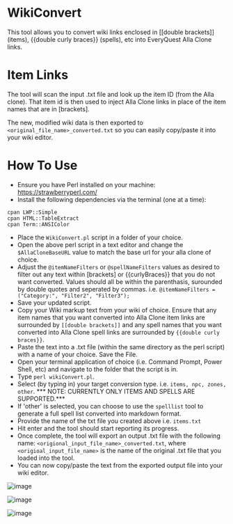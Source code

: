 # WikiConvert

This tool allows you to convert wiki links enclosed in [[double brackets]] (items), {{double curly braces}} (spells), etc into EveryQuest Alla Clone links.

# Item Links
The tool will scan the input .txt file and look up the item ID (from the Alla clone). That item id is then used to inject Alla Clone links in place of the item names
that are in [brackets]. 

The new, modified wiki data is then exported to `<original_file_name>_converted.txt` so you can easily copy/paste it into your wiki editor.


# How To Use

- Ensure you have Perl installed on your machine: https://strawberryperl.com/
- Install the following dependencies via the terminal (one at a time):
```
cpan LWP::Simple
cpan HTML::TableExtract
cpan Term::ANSIColor
```
- Place the `WikiConvert.pl` script in a folder of your choice.
- Open the above perl script in a text editor and change the `$AllaCloneBaseURL` value to match the base url for your alla clone of choice.
- Adjust the `@itemNameFilters` or `@spellNameFilters` values as desired to filter out any text within [brackets] or {{curlyBraces}} that you do not want converted. Values should all be within the parenthasis, surounded by double quotes and seperated by commas. i.e. `@itemNameFilters = ("Category:", "Filter2", "Filter3");`
- Save your updated script.
- Copy your Wiki markup text from your wiki of choice. Ensure that any item names that you want converted into Alla Clone item links are surrounded by `[[double brackets]]` and any spell names that you want converted into Alla Clone spell links are surrounded by `{{double curly braces}}`.
- Paste the text into a .txt file (within the same directory as the perl script) with a name of your choice. Save the File.
- Open your terminal application of choice (i.e. Command Prompt, Power Shell, etc) and navigate to the folder that the script is in.
- Type `perl wikiConvert.pl`.
- Select (by typing in) your target conversion type. i.e. `items, npc, zones, other`. *** NOTE: CURRENTLY ONLY ITEMS AND SPELLS ARE SUPPORTED.***
- If 'other' is selected, you can choose to use the `spelllist` tool to generate a full spell list converted into markdown format.
- Provide the name of the txt file you created above i.e. `items.txt`
- Hit enter and the tool should start reporting its progress.
- Once complete, the tool will export an output .txt file with the following name: `<origional_input_file_name>_converted.txt`, where `<origioal_input_file_name>` 
is the name of the original .txt file that you loaded into the tool.
- You can now copy/paste the text from the exported output file into your wiki editor. 


![image](https://user-images.githubusercontent.com/76063792/213879566-01cefc9e-84de-4b2c-a261-44e0473cddee.png)

![image](https://user-images.githubusercontent.com/76063792/213879597-9298577b-9073-4484-9b40-a96bd7fc858e.png)

![image](https://user-images.githubusercontent.com/76063792/213879779-c304dd54-045f-4673-9590-04672a404a11.png)

